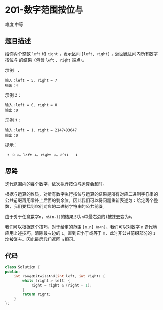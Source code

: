 # 201-数字范围按位与

难度 中等



## 题目描述

给你两个整数 `left` 和 `right` ，表示区间 `[left, right]` ，返回此区间内所有数字 按位与 的结果（包含 `left` 、`right` 端点）。

示例 1：
```
输入：left = 5, right = 7
输出：4
```
示例 2：
```
输入：left = 0, right = 0
输出：0
```
示例 3：
```
输入：left = 1, right = 2147483647
输出：0
```

提示：

- `0 <= left <= right <= 2^31 - 1`



## 思路

迭代范围内的每个数字，依次执行按位与运算会超时。

根据与运算的性质，对所有数字执行按位与运算的结果是所有对应二进制字符串的公共前缀再用零补上后面的剩余位。因此我们可以将问题重新表述为：给定两个整数，我们要找到它们对应的二进制字符串的公共前缀。

由于对于任意数字`n`，`n&(n-1)`的结果即为`n`中最右边的`1`被抹去变为`0`。

我们可以根据这个技巧，对于给定的范围 `[m,n]（m<n)`，我们可以对数字 `n` 迭代地应用上述技巧，清除最右边的 `1`，直到它小于或等于 `m`，此时非公共前缀部分的 `1` 均被消去。因此最后我们返回 `n` 即可。



## 代码

```c++
class Solution {
public:
    int rangeBitwiseAnd(int left, int right) {
        while (right > left) {
            right = right & (right - 1);
        }
        return right;
    }
};
```

